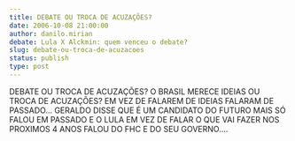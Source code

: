 ```yaml
---
title: DEBATE OU TROCA DE ACUZAÇÕES? 
date: 2006-10-08 21:00:00
author: danilo.mirian
debate: Lula X Alckmin: quem venceu o debate?
slug: debate-ou-troca-de-acuzacoes
status: publish 
type: post
---
```


DEBATE OU TROCA DE ACUZAÇÕES? O BRASIL MERECE IDEIAS OU TROCA DE ACUZAÇÕES? EM VEZ DE FALAREM DE IDEIAS FALARAM DE PASSADO... GERALDO DISSE QUE É UM CANDIDATO DO FUTURO MAIS SÓ FALOU EM PASSADO E O LULA EM VEZ DE FALAR O QUE VAI FAZER NOS PROXIMOS 4 ANOS FALOU DO FHC E DO SEU GOVERNO....
